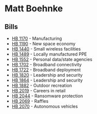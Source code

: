 # Matt Boehnke
## Bills
* [HB 1170](bill/2021-22/hb/1170/) - Manufacturing
* [HB 1190](bill/2021-22/hb/1190/) - New space economy
* [HB 1440](bill/2021-22/hb/1440/) - Small wireless facilities
* [HB 1489](bill/2021-22/hb/1489/) - Locally manufactured PPE
* [HB 1552](bill/2021-22/hb/1552/) - Personal data/state agencies
* [HB 1702](bill/2021-22/hb/1702/) - Broadband connectivity
* [HB 1722](bill/2021-22/hb/1722/) - Broadband deployment
* [HB 1820](bill/2021-22/hb/1820/) - Leadership and security
* [HB 1864](bill/2021-22/hb/1864/) - Leadership and security
* [HB 1882](bill/2021-22/hb/1882/) - Outdoor recreation
* [HB 2019](bill/2021-22/hb/2019/) - Careers in retail
* [HB 2044](bill/2021-22/hb/2044/) - Ransomware protection
* [HB 2069](bill/2021-22/hb/2069/) - Raffles
* [HB 2070](bill/2021-22/hb/2070/) - Autonomous vehicles
